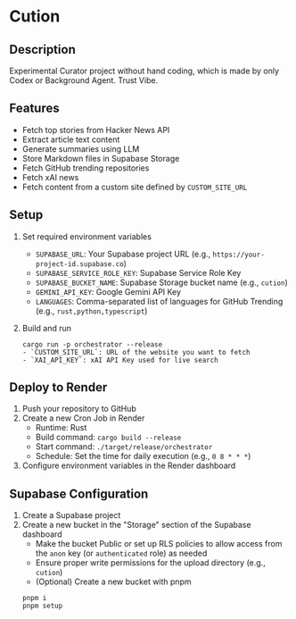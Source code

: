 # Cution

## Description

Experimental Curator project without hand coding, which is made by only Codex or Background Agent.
Trust Vibe.

## Features

- Fetch top stories from Hacker News API
- Extract article text content
- Generate summaries using LLM
- Store Markdown files in Supabase Storage
- Fetch GitHub trending repositories
- Fetch xAI news
- Fetch content from a custom site defined by `CUSTOM_SITE_URL`

## Setup

1. Set required environment variables
   - `SUPABASE_URL`: Your Supabase project URL (e.g., `https://your-project-id.supabase.co`)
   - `SUPABASE_SERVICE_ROLE_KEY`: Supabase Service Role Key
   - `SUPABASE_BUCKET_NAME`: Supabase Storage bucket name (e.g., `cution`)
   - `GEMINI_API_KEY`: Google Gemini API Key
   - `LANGUAGES`: Comma-separated list of languages for GitHub Trending (e.g., `rust,python,typescript`)

2. Build and run
   ```
   cargo run -p orchestrator --release
   - `CUSTOM_SITE_URL`: URL of the website you want to fetch
   - `XAI_API_KEY`: xAI API Key used for live search
   ```

## Deploy to Render

1. Push your repository to GitHub
2. Create a new Cron Job in Render
   - Runtime: Rust
   - Build command: `cargo build --release`
   - Start command: `./target/release/orchestrator`
   - Schedule: Set the time for daily execution (e.g., `0 8 * * *`)
3. Configure environment variables in the Render dashboard

## Supabase Configuration

1. Create a Supabase project
2. Create a new bucket in the "Storage" section of the Supabase dashboard
   - Make the bucket Public or set up RLS policies to allow access from the `anon` key (or `authenticated` role) as needed
   - Ensure proper write permissions for the upload directory (e.g., `cution`)
   - (Optional) Create a new bucket with pnpm
   ```
   pnpm i
   pnpm setup
   ```
